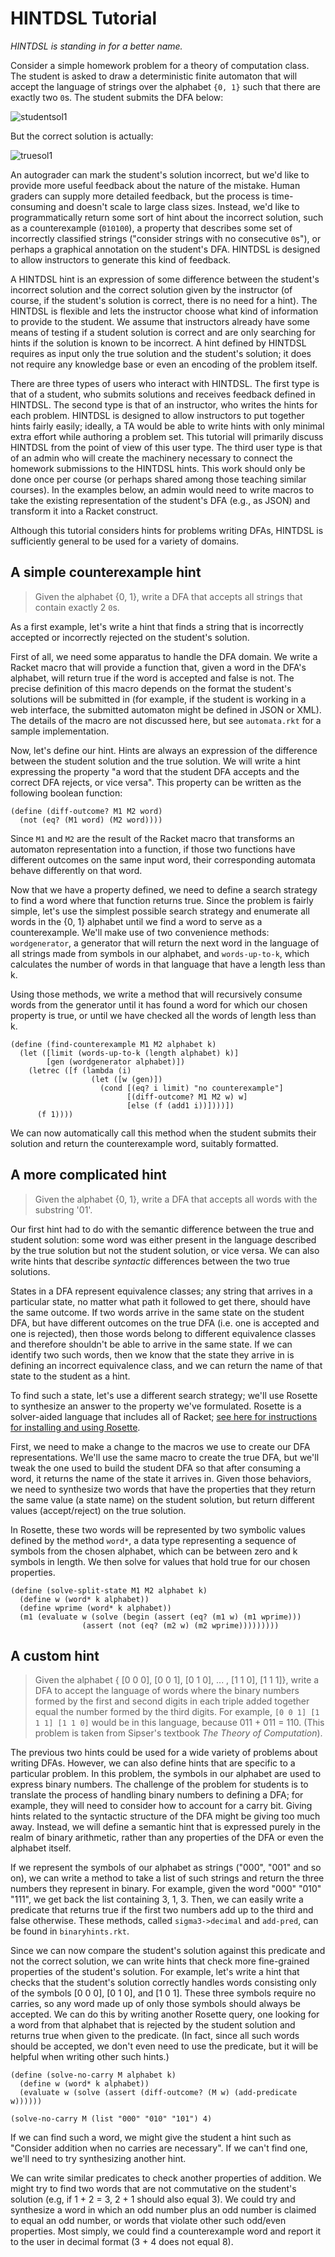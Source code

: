 # HINTDSL Tutorial

*HINTDSL is standing in for a better name.*

Consider a simple homework problem for a theory of computation class. The student is asked to draw a deterministic finite automaton that will accept the language of strings over the alphabet `{0, 1}` such that there are exactly two `0`s. The student submits the DFA below:

![studentsol1](images/exactly2consec0.png)

But the correct solution is actually:

![truesol1](images/exactly20.png)

An autograder can mark the student's solution incorrect, but we'd like to provide more useful feedback about the nature of the mistake. Human graders can supply more detailed feedback, but the process is time-consuming and doesn't scale to large class sizes. Instead, we'd like to programmatically return some sort of hint about the incorrect solution, such as a counterexample (`010100`), a property that describes some set of incorrectly classified strings ("consider strings with no consecutive `0`s"), or perhaps a graphical annotation on the student's DFA. HINTDSL is designed to allow instructors to generate this kind of feedback. 

A HINTDSL hint is an expression of some difference between the student's incorrect solution and the correct solution given by the instructor (of course, if the student's solution is correct, there is no need for a hint). The HINTDSL is flexible and lets the instructor choose what kind of information to provide to the student. We assume that instructors already have some means of testing if a student solution is correct and are only searching for hints if the solution is known to be incorrect. A hint defined by HINTDSL requires as input only the true solution and the student's solution; it does not require any knowledge base or even an encoding of the problem itself.

There are three types of users who interact with HINTDSL. The first type is that of a student, who submits solutions and receives feedback defined in HINTDSL. The second type is that of an instructor, who writes the hints for each problem. HINTDSL is designed to allow instructors to put together hints fairly easily; ideally, a TA would be able to write hints with only minimal extra effort while authoring a problem set. This tutorial will primarily discuss HINTDSL from the point of view of this user type. The third user type is that of an admin who will create the machinery necessary to connect the homework submissions to the HINTDSL hints. This work should only be done once per course (or perhaps shared among those teaching similar courses). In the examples below, an admin would need to write macros to take the existing representation of the student's DFA (e.g., as JSON) and transform it into a Racket construct.  

Although this tutorial considers hints for problems writing DFAs, HINTDSL is sufficiently general to be used for a variety of domains.

## A simple counterexample hint
> Given the alphabet {0, 1}, write a DFA that accepts all strings that contain exactly 2 `0`s.

As a first example, let's write a hint that finds a string that is incorrectly accepted or incorrectly rejected on the student's solution.

First of all, we need some apparatus to handle the DFA domain. We write a Racket macro that will provide a function that, given a word in the DFA's alphabet, will return true if the word is accepted and false is not. The precise definition of this macro depends on the format the student's solutions will be submitted in (for example, if the student is working in a web interface, the submitted automaton might be defined in JSON or XML). The details of the macro are not discussed here, but see `automata.rkt` for a sample implementation.

Now, let's define our hint. Hints are always an expression of the difference between the student solution and the true solution. We will write a hint expressing the property "a word that the student DFA accepts and the correct DFA rejects, or vice versa". This property can be written as the following boolean function:

```
(define (diff-outcome? M1 M2 word)
  (not (eq? (M1 word) (M2 word))))
```
Since `M1` and `M2` are the result of the Racket macro that transforms an automaton representation into a function, if those two functions have different outcomes on the same input word, their corresponding automata behave differently on that word.

Now that we have a property defined, we need to define a search strategy to find a word where that function returns true. Since the problem is fairly simple, let's use the simplest possible search strategy and enumerate all words in the {0, 1} alphabet until we find a word to serve as a counterexample. We'll make use of two convenience methods: `wordgenerator`, a generator that will return the next word in the language of all strings made from symbols in our alphabet, and `words-up-to-k`, which calculates the number of words in that language that have a length less than k.

Using those methods, we write a method that will recursively consume words from the generator until it has found a word for which our chosen property is true, or until we have checked all the words of length less than k.

```
(define (find-counterexample M1 M2 alphabet k)
  (let ([limit (words-up-to-k (length alphabet) k)]
        [gen (wordgenerator alphabet)])
    (letrec ([f (lambda (i)
                  (let ([w (gen)])
                    (cond [(eq? i limit) "no counterexample"]
                          [(diff-outcome? M1 M2 w) w]
                          [else (f (add1 i))])))])
      (f 1))))
```

We can now automatically call this method when the student submits their solution and return the counterexample word, suitably formatted.

## A more complicated hint

> Given the alphabet {0, 1}, write a DFA that accepts all words with the substring '01'.

Our first hint had to do with the semantic difference between the true and student solution: some word was either present in the language described by the true solution but not the student solution, or vice versa. We can also write hints that describe *syntactic* differences between the two true solutions.

States in a DFA represent equivalence classes; any string that arrives in a particular state, no matter what path it followed to get there, should have the same outcome. If two words arrive in the same state on the student DFA, but have different outcomes on the true DFA (i.e. one is accepted and one is rejected), then those words belong to different equivalence classes and therefore shouldn't be able to arrive in the same state. If we can identify two such words, then we know that the state they arrive in is defining an incorrect equivalence class, and we can return the name of that state to the student as a hint.

To find such a state, let's use a different search strategy; we'll use Rosette to synthesize an answer to the property we've formulated. Rosette is a solver-aided language that includes all of Racket; [see here for instructions for installing and using Rosette](https://github.com/emina/rosette).

First, we need to make a change to the macros we use to create our DFA representations. We'll use the same macro to create the true DFA, but we'll tweak the one used to build the student DFA so that after consuming a word, it returns the name of the state it arrives in. Given those behaviors, we need to synthesize two words that have the properties that they return the same value (a state name) on the student solution, but return different values (accept/reject) on the true solution.

In Rosette, these two words will be represented by two symbolic values defined by the method `word*`, a data type representing a sequence of symbols from the chosen alphabet, which can be between zero and k symbols in length. We then solve for values that hold true for our chosen properties.

```
(define (solve-split-state M1 M2 alphabet k)
  (define w (word* k alphabet))
  (define wprime (word* k alphabet))
  (m1 (evaluate w (solve (begin (assert (eq? (m1 w) (m1 wprime)))
                (assert (not (eq? (m2 w) (m2 wprime)))))))))
```

## A custom hint

> Given the alphabet { [0 0 0], [0 0 1], [0 1 0], ... , [1 1 0], [1 1 1]}, write a DFA to accept the language of words where the binary numbers formed by the first and second digits in each triple added together equal the number formed by the third digits. For example, `[0 0 1] [1 1 1] [1 1 0]` would be in this language, because 011 + 011 = 110. (This problem is taken from Sipser's textbook *The Theory of Computation*).

The previous two hints could be used for a wide variety of problems about writing DFAs. However, we can also define hints that are specific to a particular problem. In this problem, the symbols in our alphabet are used to express binary numbers. The challenge of the problem for students is to translate the process of handling binary numbers to defining a DFA; for example, they will need to consider how to account for a carry bit. Giving hints related to the syntactic structure of the DFA might be giving too much away. Instead, we will define a semantic hint that is expressed purely in the realm of binary arithmetic, rather than any properties of the DFA or even the alphabet itself.

If we represent the symbols of our alphabet as strings ("000", "001" and so on), we can write a method to take a list of such strings and return the three numbers they represent in binary. For example, given the word "000" "010" "111", we get back the list containing 3, 1, 3. Then, we can easily write a predicate that returns true if the first two numbers add up to the third and false otherwise. These methods, called `sigma3->decimal` and `add-pred`, can be found in `binaryhints.rkt`.

Since we can now compare the student's solution against this predicate and not the correct solution, we can write hints that check more fine-grained properties of the student's solution. For example, let's write a hint that checks that the student's solution correctly handles words consisting only of the symbols [0 0 0], [0 1 0], and [1 0 1]. These three symbols require no carries, so any word made up of only those symbols should always be accepted. We can do this by writing another Rosette query, one looking for a word from that alphabet that is rejected by the student solution and returns true when given to the predicate. (In fact, since all such words should be accepted, we don't even need to use the predicate, but it will be helpful when writing other such hints.)

```
(define (solve-no-carry M alphabet k)
  (define w (word* k alphabet))
  (evaluate w (solve (assert (diff-outcome? (M w) (add-predicate w))))))

(solve-no-carry M (list "000" "010" "101") 4)
```

If we can find such a word, we might give the student a hint such as "Consider addition when no carries are necessary". If we can't find one, we'll need to try synthesizing another hint. 

We can write similar predicates to check another properties of addition. We might try to find two words that are not commutative on the student's solution (e.g, if 1 + 2 = 3, 2 + 1 should also equal 3). We could try and synthesize a word in which an odd number plus an odd number is claimed to equal an odd number, or words that violate other such odd/even properties. Most simply, we could find a counterexample word and report it to the user in decimal format (3 + 4 does not equal 8).


